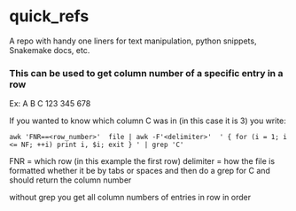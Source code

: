 # quick_refs
A repo with handy one liners for text manipulation, python snippets, Snakemake docs, etc. 

### This can be used to get column number of a specific entry in a row

Ex:
A          B           C
123     345      678

If you wanted to know which column C was in (in this case it is 3) you write:

`awk 'FNR==<row_number>'  file | awk -F'<delimiter>'  ' { for (i = 1; i <= NF; ++i) print i, $i; exit } ' | grep 'C' `

FNR = which row (in this example the first row)
delimiter = how the file is formatted whether it be by tabs or spaces
and then do a grep for C and should return the column number

without grep you get all column numbers of entries in row in order
